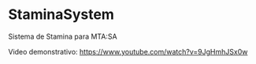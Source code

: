 # StaminaSystem
 Sistema de Stamina para MTA:SA
 
 Video demonstrativo:
 https://www.youtube.com/watch?v=9JgHmhJSx0w
